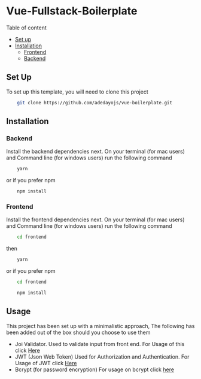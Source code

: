 # Vue-Fullstack-Boilerplate
Table of content
- [Set up](#setup)
- [Installation](#installation)
    - [Frontend](#frontend)
    - [Backend](#backend)

## Set Up
To set up this template, you will need to clone this project 
```sh
    git clone https://github.com/adedayojs/vue-boilerplate.git
```

##  Installation

### Backend
Install the backend dependencies next. On your terminal (for mac users) and Command line (for windows users) run the following command
```sh
    yarn 
```
or if you prefer npm

```sh
    npm install
```

### Frontend

Install the frontend dependencies next. On your terminal (for mac users) and Command line (for windows users) run the following command
```sh
    cd frontend
```
then 
```sh
    yarn
```
or if you prefer npm
```sh
    cd frontend
```
```sh
    npm install
```
## Usage
This project has been set up with a minimalistic approach, The following has been added out of the box should you choose to use them
 - Joi Validator. Used to validate input from front end. For Usage of this click [Here](https://www.npmjs.com/package/@hapi/joi)
 - JWT (Json Web Token) Used for Authorization and Authentication. For Usage of JWT click [Here](https://www.npmjs.com/package/jsonwebtoken)
 - Bcrypt (for password encryption) For usage on bcrypt click [here](https://www.npmjs.com/package/bcrypt)